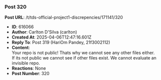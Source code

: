 ### Post 320
**Post URL**: /t/tds-official-project1-discrepencies/171141/320
- **ID**: 616066
- **Author**: Carlton D'Silva (carlton)
- **Created At**: 2025-04-06T12:47:16.601Z
- **Reply To**: Post 319 (HariOm Pandey, 21f3002112)
- **Content**:  
  Your repo is not public! Thats why we cannot see any other files either. If its not public we cannot see if other files exist. We cannot evaluate an invisible repo.
- **Reactions**: None
- **Post Number**: 320

